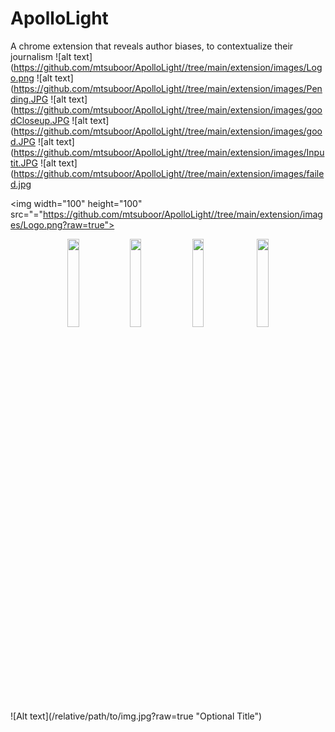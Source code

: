 # ApolloLight
A chrome extension that reveals author biases, to contextualize their journalism
![alt text](https://github.com/mtsuboor/ApolloLight//tree/main/extension/images/Logo.png
![alt text](https://github.com/mtsuboor/ApolloLight//tree/main/extension/images/Pending.JPG
![alt text](https://github.com/mtsuboor/ApolloLight//tree/main/extension/images/goodCloseup.JPG
![alt text](https://github.com/mtsuboor/ApolloLight//tree/main/extension/images/good.JPG
![alt text](https://github.com/mtsuboor/ApolloLight//tree/main/extension/images/Inputit.JPG
![alt text](https://github.com/mtsuboor/ApolloLight//tree/main/extension/images/failed.jpg

<img width="100" height="100" src="="https://github.com/mtsuboor/ApolloLight//tree/main/extension/images/Logo.png?raw=true">

<p align="center">
  <img width="19%" src="https://github.com/mtsuboor/ApolloLight//tree/main/extension/images/Logo.png?raw=true">
  <img width="19%" src="https://github.com/mtsuboor/ApolloLight//tree/main/extension/images/Pending.JPG?raw=true">
  <img width="19%" src="https://github.com/mtsuboor/ApolloLight//tree/main/extension/images/goodCloseup.JPG?raw=true">
  <img width="https://github.com/mtsuboor/ApolloLight//tree/main/extension/images/good.JPG?raw=true">
  <img width="19%" src="https://github.com/mtsuboor/ApolloLight//tree/main/extension/images/Inputit.JPG?raw=true">
</p>
![Alt text](/relative/path/to/img.jpg?raw=true "Optional Title")
